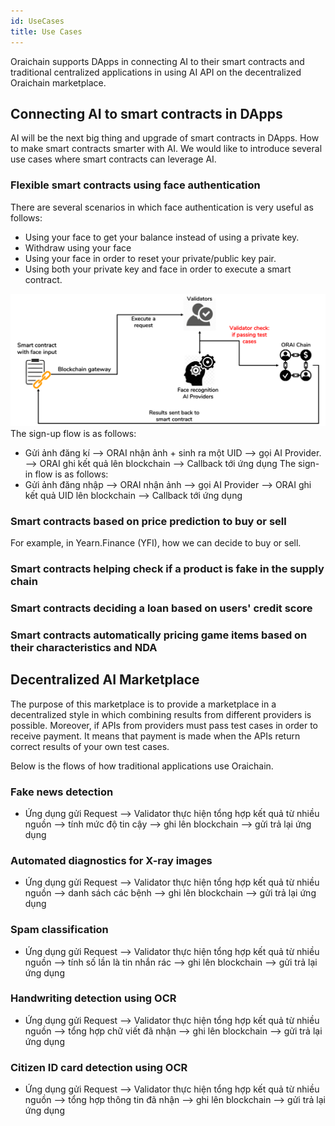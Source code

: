 ```yaml
---
id: UseCases
title: Use Cases
---
```

Oraichain supports DApps in connecting AI to their smart contracts and traditional centralized applications in using AI API on the decentralized Oraichain marketplace.

## Connecting AI to smart contracts in DApps
AI will be the next big thing and upgrade of smart contracts in DApps. How to make smart contracts smarter with AI. We would like to introduce several use cases where smart contracts can leverage AI.

### Flexible smart contracts using face authentication
There are several scenarios in which face authentication is very useful as follows:
+ Using your face to get your balance instead of using a private key.
+ Withdraw using your face
+ Using your face in order to reset your private/public key pair.
+ Using both your private key and face in order to execute a smart contract.

![Flexible smart contracts using face authentication](./../static/img/face-authentication.png)
The sign-up flow is as follows:
+ Gửi ảnh đăng kí —> ORAI nhận ảnh + sinh ra một UID —> gọi AI Provider. —> ORAI ghi kết quả lên blockchain —> Callback tới ứng dụng
The sign-in flow is as follows:
+ Gửi ảnh đăng nhập —> ORAI nhận ảnh —> gọi AI Provider —> ORAI ghi kết quả UID lên blockchain —> Callback tới ứng dụng

### Smart contracts based on price prediction to buy or sell
For example, in Yearn.Finance (YFI), how we can decide to buy or sell.

### Smart contracts helping check if a product is fake in the supply chain

### Smart contracts deciding a loan based on users' credit score

### Smart contracts automatically pricing game items based on their characteristics and NDA

## Decentralized AI Marketplace
The purpose of this marketplace is to provide a marketplace in a decentralized style in which combining results from different providers is possible. Moreover, if APIs from providers must pass test cases in order to receive payment. It means that payment is made when the APIs return correct results of your own test cases.

Below is the flows of how traditional applications use Oraichain.

### Fake news detection
+ Ứng dụng gửi Request --> Validator thực hiện tổng hợp kết quả từ nhiều nguồn --> tính mức độ tin cậy --> ghi lên blockchain --> gửi trả lại ứng dụng

### Automated diagnostics for X-ray images
+ Ứng dụng gửi Request --> Validator thực hiện tổng hợp kết quả từ nhiều nguồn --> danh sách các bệnh --> ghi lên blockchain --> gửi trả lại ứng dụng

### Spam classification
+ Ứng dụng gửi Request --> Validator thực hiện tổng hợp kết quả từ nhiều nguồn --> tính số lần là tin nhắn rác --> ghi lên blockchain --> gửi trả lại ứng dụng

### Handwriting detection using OCR
+ Ứng dụng gửi Request --> Validator thực hiện tổng hợp kết quả từ nhiều nguồn --> tổng hợp chữ viết đã nhận --> ghi lên blockchain --> gửi trả lại ứng dụng

### Citizen ID card detection using OCR
+ Ứng dụng gửi Request --> Validator thực hiện tổng hợp kết quả từ nhiều nguồn --> tổng hợp thông tin đã nhận --> ghi lên blockchain --> gửi trả lại ứng dụng
